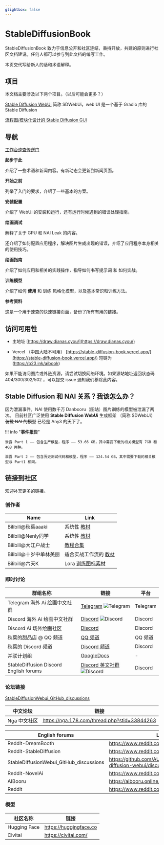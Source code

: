 ```yaml
---
glightbox: false
---
```


# StableDiffusionBook

<!--
Copyright (C)  2022  StableDiffusionBook.

    Permission is granted to copy, distribute and/or modify this document
    under the terms of the GNU Free Documentation License, Version 1.3
    or any later version published by the Free Software Foundation;
    with no Invariant Sections, no Front-Cover Texts, and no Back-Cover Texts.
    A copy of the license is included in the section entitled " GNU
    Free Documentation License ".
-->

StableDiffusionBook 致力于信息公开和社区连结，秉持开放，共建的原则进行社区文档建设。任何人都可以参与到此文档的编写工作。

本页交代写给新人的话和术语解释。

## 项目

本文档主要涉及以下两个项目。（以后可能会更多？）

[Stable Diffusion WebUi](https://github.com/AUTOMATIC1111/stable-diffusion-webui) 简称 SDWebUi，web UI 是一个基于 Gradio
库的 Stable Diffusion

[流程图/模块化设计的 Stable Diffusion GUI](https://github.com/comfyanonymous/ComfyUI)


## 导航

[工作台速查传送门](https://draw.dianas.cyou/paint/)

**起步于此**

介绍了一些术语和新闻内容。有新动态会更新到新闻页面。

**开始之前**

列举了入门的要求，介绍了一些基本的方案。

**安装配置**

介绍了 WebUi 的安装和运行，还有运行时候遇到的错误处理指南。

**绘画调试**

解释了关于 GPU 和 NAI Leak 的内容。

还介绍了如何配置应用程序，解决图片生成出现的错误，介绍了应用程序本身相关的使用技巧。

**绘画指南**

介绍了如何应用和相关的实践操作，指导如何书写提示词 和 如何实战。

**训练模型**

介绍了如何 **使用** 和 训练 风格化模型，以及基本常识和训练方法。

**参考资料**

这是一个用于速查的快速链接页面，备份了所有有用的链接。

## 访问可用性

* 主地址
  [https://draw.dianas.cyou/](https://draw.dianas.cyou/)

* Vercel （中国大陆不可用）
  [https://stable-diffusion-book.vercel.app/](https://stable-diffusion-book.vercel.app/) 短链为 (https://b23.ink/aibook)

如果不能访问图片或外链资源，请尝试切换网络环境。如果源站地址返回状态码 404/300/302/502 ，可以提交 issue 通知我们移除此内容。

## Stable Diffusion 和 NAI 关系？我该怎么办？

因为泄漏事件，NAI 使用数千万 Danbooru（图站）图片训练的模型被泄漏了两次。 目前社区广泛使用 **Stable Diffusion WebUi** 生成框架
（简称 SDWebUi）~~装载 NAI 的模型~~ 已经是 Any3 的天下了。

!!! info "**事件报告**"

    泄露 Part 1 —— 包含生产模型，程序 —— 53.66 GB，其中需要下载的相关模型有 7GB 和 4GB 两种。

    泄露 Part 2 —— 包含历史测试代码和模型，程序 —— 124.54 GB，其中需要下载的相关模型与 Part1 相同。

## 链接到社区

欢迎补充更多的链接。

### 创作者

| Name                          | Link                                                                |
|-----------------------------------------|---------------------------------------------------------------------|
| Bilibili@秋葉aaaki | 系统性 [教材](https://space.bilibili.com/12566101) |
| Bilibili@Nenly同学                       | 系统性 [教材](https://space.bilibili.com/1814756990/channel/collectiondetail?sid=1285674)                                |
| Bilibili@大江户战士                  |  [教程合集](https://space.bilibili.com/55123/channel/collectiondetail?sid=1162295)                           |
| Bilibili@十岁中单林美丽                       | 适合实战工作流的 [教材](https://space.bilibili.com/11620/channel/collectiondetail?sid=1234588)                                |
| Bilibili@六天K                       | Lora  [训练图标素材](https://space.bilibili.com/44572877/channel/collectiondetail?sid=1317059)                                |


### 即时讨论

| 群组名称                                   | 链接                                                                                                                                                                                             | 平台       |
|----------------------------------------|------------------------------------------------------------------------------------------------------------------------------------------------------------------------------------------------|----------|
| Telegram  海外 Ai 绘画中文社群                   | [Telegram](https://t.me/StableDiffusion_CN) <img src="https://img.shields.io/badge/Telegram-Group-blue" alt="Telegram">                                                                        | Telegram |
| Discord 海外 Ai 绘画中文社群                     | [Discord](https://discord.gg/vhsArSSA6K) <img src="https://img.shields.io/discord/1033769426216046622?color=blue&label=Discord_Ai%E7%BB%98%E7%94%BB%E4%B8%AD%E6%96%87%E7%BB%84" alt="Discord"> | Discord  |
| Discord Ai 场外绘画社区                    | [Discord](https://discord.gg/AghgzqYUMA)                                                                                                                                                      | Discord  |
| 秋葉的甜品店 @ QQ 频道                                 | [QQ 频道](https://pd.qq.com/s/9d8ffanis)                                                                            | QQ 频道       |
| 秋葉的 Discord 频道                                 | [Discord 频道](https://www.bilibili.com/opus/791435921645895680)                                                                            | Discord       |
| 并联计划组                                  | [GoogleDocs](https://docs.google.com/spreadsheets/d/1TA_xInjgS_dKdd68EL9NamCgulTBQHQpsVdCQpf3OxU/edit#gid=45042168)                                                                            | -        |
| StableDiffusion Discord English forums | [Discord 英文社群](https://discord.gg/stablediffusion) <img src="https://img.shields.io/discord/1002292111942635562?color=blue&label=Discord_stablediffusion" alt="Discord">                       | Discord  |

### 论坛链接

[StableDiffusionWebui_GitHub_discussions](https://github.com/AUTOMATIC1111/stable-diffusion-webui/discussions)

| 中文论坛    | 链接                                           |
|---------|----------------------------------------------|
| Nga 中文社区 | https://nga.178.com/thread.php?stid=33844263 |

| English forums                          | Link                                                                |
|-----------------------------------------|---------------------------------------------------------------------|
| Reddit-DreamBooth                       | https://www.reddit.com/r/DreamBooth/                                |
| Reddit-StableDiffusion                  | https://www.reddit.com/r/StableDiffusion/                           |
| StableDiffusionWebui_GitHub_discussions | https://github.com/AUTOMATIC1111/stable-diffusion-webui/discussions |
| Reddit-NovelAi                          | https://www.reddit.com/r/NovelAi/                                   |
| AIBooru                                 | https://aibooru.online/                                             |
| Reddit                                  | https://www.reddit.com/r/StableDiffusion/                           |


### 模型

| 社区名称         | 链接                     |
|--------------|------------------------|
| Hugging Face | https://huggingface.co |
| Civitai      | https://civitai.com/   |

